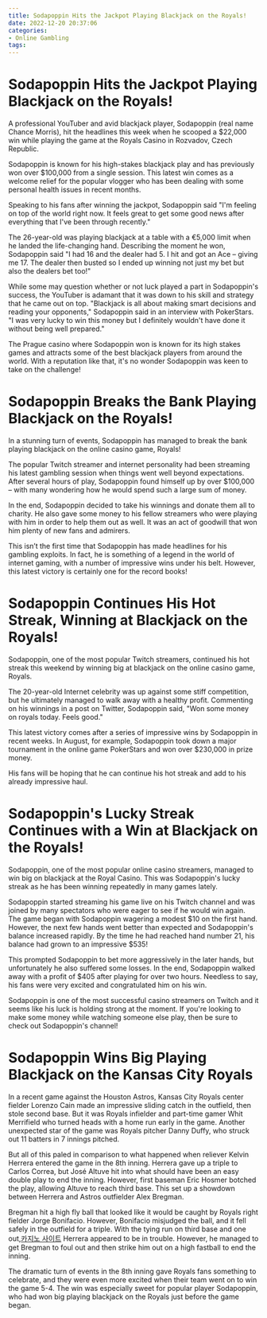 ```yaml
---
title: Sodapoppin Hits the Jackpot Playing Blackjack on the Royals!
date: 2022-12-20 20:37:06
categories:
- Online Gambling
tags:
---
```



#  Sodapoppin Hits the Jackpot Playing Blackjack on the Royals!

A professional YouTuber and avid blackjack player, Sodapoppin (real name Chance Morris), hit the headlines this week when he scooped a $22,000 win while playing the game at the Royals Casino in Rozvadov, Czech Republic.

Sodapoppin is known for his high-stakes blackjack play and has previously won over $100,000 from a single session. This latest win comes as a welcome relief for the popular vlogger who has been dealing with some personal health issues in recent months.

Speaking to his fans after winning the jackpot, Sodapoppin said "I'm feeling on top of the world right now. It feels great to get some good news after everything that I've been through recently."

The 26-year-old was playing blackjack at a table with a €5,000 limit when he landed the life-changing hand. Describing the moment he won, Sodapoppin said "I had 16 and the dealer had 5. I hit and got an Ace – giving me 17. The dealer then busted so I ended up winning not just my bet but also the dealers bet too!"

While some may question whether or not luck played a part in Sodapoppin's success, the YouTuber is adamant that it was down to his skill and strategy that he came out on top. "Blackjack is all about making smart decisions and reading your opponents," Sodapoppin said in an interview with PokerStars. "I was very lucky to win this money but I definitely wouldn't have done it without being well prepared."

The Prague casino where Sodapoppin won is known for its high stakes games and attracts some of the best blackjack players from around the world. With a reputation like that, it's no wonder Sodapoppin was keen to take on the challenge!

#  Sodapoppin Breaks the Bank Playing Blackjack on the Royals!

In a stunning turn of events, Sodapoppin has managed to break the bank playing blackjack on the online casino game, Royals!

The popular Twitch streamer and internet personality had been streaming his latest gambling session when things went well beyond expectations. After several hours of play, Sodapoppin found himself up by over $100,000 – with many wondering how he would spend such a large sum of money.

In the end, Sodapoppin decided to take his winnings and donate them all to charity. He also gave some money to his fellow streamers who were playing with him in order to help them out as well. It was an act of goodwill that won him plenty of new fans and admirers.

This isn’t the first time that Sodapoppin has made headlines for his gambling exploits. In fact, he is something of a legend in the world of internet gaming, with a number of impressive wins under his belt. However, this latest victory is certainly one for the record books!

#  Sodapoppin Continues His Hot Streak, Winning at Blackjack on the Royals!

Sodapoppin, one of the most popular Twitch streamers, continued his hot streak this weekend by winning big at blackjack on the online casino game, Royals.

The 20-year-old Internet celebrity was up against some stiff competition, but he ultimately managed to walk away with a healthy profit. Commenting on his winnings in a post on Twitter, Sodapoppin said, "Won some money on royals today. Feels good."

This latest victory comes after a series of impressive wins by Sodapoppin in recent weeks. In August, for example, Sodapoppin took down a major tournament in the online game PokerStars and won over $230,000 in prize money.

His fans will be hoping that he can continue his hot streak and add to his already impressive haul.

#  Sodapoppin's Lucky Streak Continues with a Win at Blackjack on the Royals!

Sodapoppin, one of the most popular online casino streamers, managed to win big on blackjack at the Royal Casino. This was Sodapoppin's lucky streak as he has been winning repeatedly in many games lately.

Sodapoppin started streaming his game live on his Twitch channel and was joined by many spectators who were eager to see if he would win again. The game began with Sodapoppin wagering a modest $10 on the first hand. However, the next few hands went better than expected and Sodapoppin's balance increased rapidly. By the time he had reached hand number 21, his balance had grown to an impressive $535!

This prompted Sodapoppin to bet more aggressively in the later hands, but unfortunately he also suffered some losses. In the end, Sodapoppin walked away with a profit of $405 after playing for over two hours. Needless to say, his fans were very excited and congratulated him on his win.

Sodapoppin is one of the most successful casino streamers on Twitch and it seems like his luck is holding strong at the moment. If you're looking to make some money while watching someone else play, then be sure to check out Sodapoppin's channel!

#  Sodapoppin Wins Big Playing Blackjack on the Kansas City Royals

In a recent game against the Houston Astros, Kansas City Royals center fielder Lorenzo Cain made an impressive sliding catch in the outfield, then stole second base. But it was Royals infielder and part-time gamer Whit Merrifield who turned heads with a home run early in the game. Another unexpected star of the game was Royals pitcher Danny Duffy, who struck out 11 batters in 7 innings pitched.

But all of this paled in comparison to what happened when reliever Kelvin Herrera entered the game in the 8th inning. Herrera gave up a triple to Carlos Correa, but José Altuve hit into what should have been an easy double play to end the inning. However, first baseman Eric Hosmer botched the play, allowing Altuve to reach third base. This set up a showdown between Herrera and Astros outfielder Alex Bregman.

Bregman hit a high fly ball that looked like it would be caught by Royals right fielder Jorge Bonifacio. However, Bonifacio misjudged the ball, and it fell safely in the outfield for a triple. With the tying run on third base and one out,[카지노 사이트](https://choegocasino.com/) Herrera appeared to be in trouble. However, he managed to get Bregman to foul out and then strike him out on a high fastball to end the inning.

The dramatic turn of events in the 8th inning gave Royals fans something to celebrate, and they were even more excited when their team went on to win the game 5-4. The win was especially sweet for popular player Sodapoppin, who had won big playing blackjack on the Royals just before the game began.